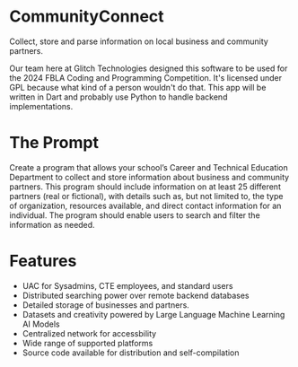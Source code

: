 # CommunityConnect
Collect, store and parse information on local business and community partners.

Our team here at Glitch Technologies designed this software to be used for the 2024 FBLA Coding and Programming Competition. It's licensed under GPL because what kind of a person wouldn't do that. This app will be written in Dart and probably use Python to handle backend implementations.

# The Prompt
Create a program that allows your school’s Career and Technical Education Department to
collect and store information about business and community partners. This program should
include information on at least 25 different partners (real or fictional), with details such as,
but not limited to, the type of organization, resources available, and direct contact
information for an individual. The program should enable users to search and filter the
information as needed.

# Features
- UAC for Sysadmins, CTE employees, and standard users
- Distributed searching power over remote backend databases
- Detailed storage of businesses and partners.
- Datasets and creativity powered by Large Language Machine Learning AI Models
- Centralized network for accessbility
- Wide range of supported platforms
- Source code available for distribution and self-compilation
